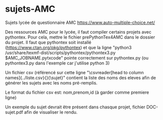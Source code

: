 # sujets-AMC
Sujets lycée de questionnaire AMC https://www.auto-multiple-choice.net/

Des ressources AMC pour le lycée, il faut compiler certains projets avec pythontex. Pour cela, mettre le fichier prePythonTex4AMC dans le dossier du  projet.
Il faut que pythontex soit installé (https://www.ctan.org/pkg/pythontex) et que la ligne "python3 /usr/share/texmf-dist/scripts/pythontex/pythontex3.py $AMC_JOBNAME.pytxcode" pointe correctement sur pythontex.py (ou pythontex3.py dans l'exemple car j'utilise python 3)

Un fichier csv (référencé sur cette ligne "\csvreader[head to column names]{../liste.csv}{}{\sujet}" contient la liste des noms des eleves afin de générer les sujets avec les noms pré-remplis.

Le format du fichier csv est: nom,prenom,id (à garder comme premiere ligne)

Un exemple du sujet devrait être présent dans chasque projet, fichier DOC-sujet.pdf afin de visualiser le rendu.
